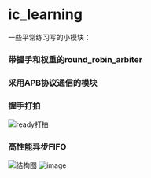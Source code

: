 # ic_learning
一些平常练习写的小模块：

### 带握手和权重的round_robin_arbiter

### 采用APB协议通信的模块

### 握手打拍  

![ready打拍](https://user-images.githubusercontent.com/71507230/195966168-f62c2783-b37f-43b1-b901-0115abeb7903.png)

### 高性能异步FIFO  

![结构图](https://user-images.githubusercontent.com/71507230/195966249-75167670-1380-4385-a8c9-c1bff33ff412.png)
![image](https://user-images.githubusercontent.com/71507230/195975972-aece86e5-5be6-4370-9a22-390b705e75b8.png)




